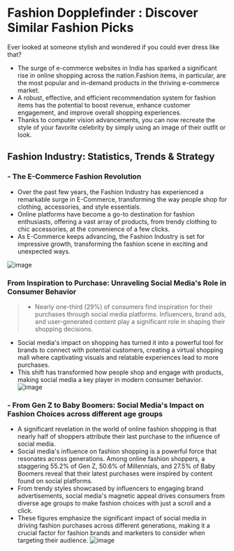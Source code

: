 # Fashion Dopplefinder : Discover Similar Fashion Picks
Ever looked at someone stylish and wondered if you could ever dress like that?

- The surge of e-commerce websites in India has sparked a significant rise in online shopping across the nation.Fashion items, in particular, are the most popular and in-demand products in the thriving e-commerce market.
- A robust, effective, and efficient recommendation system for fashion items has the potential to boost revenue, enhance customer engagement, and improve overall shopping experiences.
- Thanks to computer vision advancements, you can now recreate the style of your favorite celebrity by simply using an image of their outfit or look.

## Fashion Industry: Statistics, Trends & Strategy

### - The E-Commerce Fashion Revolution
- Over the past few years, the Fashion Industry has experienced a remarkable surge in E-Commerce, transforming the way people shop for clothing, accessories, and style essentials.
- Online platforms have become a go-to destination for fashion enthusiasts, offering a vast array of products, from trendy clothing to chic accessories, at the convenience of a few clicks.
- As E-Commerce keeps advancing, the Fashion Industry is set for impressive growth, transforming the fashion scene in exciting and unexpected ways.

![image](https://github.com/MUSKAN1903/Fashion-Dopplefinder/assets/70433658/7b6316fc-64ac-429d-8395-6ede3321c48c)

### From Inspiration to Purchase: Unraveling Social Media's Role in Consumer Behavior
> - Nearly one-third (29%) of consumers find inspiration for their purchases through social media platforms. Influencers, brand ads, and user-generated content play a significant role in shaping their shopping decisions.
- Social media's impact on shopping has turned it into a powerful tool for brands to connect with potential customers, creating a virtual shopping mall where captivating visuals and relatable experiences lead to more purchases.
- This shift has transformed how people shop and engage with products, making social media a key player in modern consumer behavior.
![image](https://github.com/MUSKAN1903/Fashion-Dopplefinder/assets/70433658/1412006f-c92b-4244-8e90-768e93873e46)

### - From Gen Z to Baby Boomers: Social Media's Impact on Fashion Choices across different age groups
- A significant revelation in the world of online fashion shopping is that nearly half of shoppers attribute their last purchase to the influence of social media.
- Social media's influence on fashion shopping is a powerful force that resonates across generations. Among online fashion shoppers, a staggering 55.2% of Gen Z, 50.6% of Millennials, and 27.5% of Baby Boomers reveal that their latest purchases were inspired by content found on social platforms.
- From trendy styles showcased by influencers to engaging brand advertisements, social media's magnetic appeal drives consumers from diverse age groups to make fashion choices with just a scroll and a click.
- These figures emphasize the significant impact of social media in driving fashion purchases across different generations, making it a crucial factor for fashion brands and marketers to consider when targeting their audience.
![image](https://github.com/MUSKAN1903/Fashion-Dopplefinder/assets/70433658/98c1edf4-c6cf-4a2a-ae17-43a75df0c3a8)












